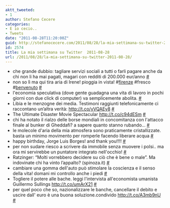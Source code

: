 ```yaml
---
aktt_tweeted:
- 1
author: Stefano Cecere
categories:
- E io cecio..
- Tweets
date: "2011-08-28T11:20:00Z"
guid: http://stefanocecere.com/2011/08/28/la-mia-settimana-su-twitter-2011-08-28/
id: 2574
title: La mia settimana su Twitter  2011-08-28
url: /2011/08/28/la-mia-settimana-su-twitter-2011-08-28/
---
```


<ul class="aktt_tweet_digest">
  <li>
    che grande dubbio: tagliare servizi sociali a tutti o farli pagare anche da chi non li ha mai pagati, magari con redditi di 200.000 eur/anno <a href="http://twitter.com/StefanoCecere/statuses/107747604510683136" class="aktt_tweet_time">#</a>
  </li>
  <li>
    non so lì ma qui tira aria di Irene! pioggia in vista! #<a href="http://search.twitter.com/search?q=%23firenze" class="aktt_hashtag">firenze</a> #fresco #<a href="http://search.twitter.com/search?q=%23benvenuto" class="aktt_hashtag">benvenuto</a> <a href="http://twitter.com/StefanoCecere/statuses/107373634309455872" class="aktt_tweet_time">#</a>
  </li>
  <li>
    l'economia speculativa (dove gente guadagna una vita di lavoro in pochi giorni con due click di computer) va semplicemente abolita. <a href="http://twitter.com/StefanoCecere/statuses/107369246392205313" class="aktt_tweet_time">#</a>
  </li>
  <li>
    Libia e le menzogne dei media. Testimoni raggiunti telefonicamente ci raccontano un’altra verità: <a href="http://t.co/yVQAEy8" rel="nofollow">http://t.co/yVQAEy8</a> <a href="http://twitter.com/StefanoCecere/statuses/107057077117136896" class="aktt_tweet_time">#</a>
  </li>
  <li>
    The Ultimate Disaster Movie Spectacular <a href="http://t.co/c94dESm" rel="nofollow">http://t.co/c94dESm</a> <a href="http://twitter.com/StefanoCecere/statuses/106776424203034624" class="aktt_tweet_time">#</a>
  </li>
  <li>
    chi ha notato il rialzo delle borse mondiali in concomitanza con l'attacco finale al bunker di Gheddafi? a sapere quanto stanno rubando&#8230; <a href="http://twitter.com/StefanoCecere/statuses/106377742815211520" class="aktt_tweet_time">#</a>
  </li>
  <li>
    le molecole d'aria della mia atmosfera sono praticamente cristallizzate. basta un minimo movimento per romperle facendo liberare acqua <a href="http://twitter.com/StefanoCecere/statuses/106369251853611008" class="aktt_tweet_time">#</a>
  </li>
  <li>
    happy birthday, Jorge Luis Borges! and thank you!!!! <a href="http://twitter.com/StefanoCecere/statuses/106367321177722880" class="aktt_tweet_time">#</a>
  </li>
  <li>
    per non sudare riesco a scrivere da immobile senza muovere i polsi.. ma ora mi servirebbe un puntatore integrato nell'occhio! <a href="http://twitter.com/StefanoCecere/statuses/106355003203141632" class="aktt_tweet_time">#</a>
  </li>
  <li>
    Ratzinger: “Molti vorrebbero decidere su ciò che è bene o male”. Ma indovinate chi ha vinto l’appalto? (spinoza.it) <a href="http://twitter.com/StefanoCecere/statuses/106145478881722368" class="aktt_tweet_time">#</a>
  </li>
  <li>
    cambiare una gomma dell'auto può stimolare la coscienza e il senso della vita! domani mi controllo anche i piedi <a href="http://twitter.com/StefanoCecere/statuses/106144166840500224" class="aktt_tweet_time">#</a>
  </li>
  <li>
    Togliere il potere alle bache. leggi l'intervista all'economista umanista Guillermo Sullings <a href="http://t.co/umArX21" rel="nofollow">http://t.co/umArX21</a> <a href="http://twitter.com/StefanoCecere/statuses/105953951521849344" class="aktt_tweet_time">#</a>
  </li>
  <li>
    per quel poco che so, nazionalizzare le banche, cancellare il debito e uscire dall' euro è una buona soluzione.condivido <a href="http://t.co/A3mb9nU" rel="nofollow">http://t.co/A3mb9nU</a> <a href="http://twitter.com/StefanoCecere/statuses/105952991810568192" class="aktt_tweet_time">#</a>
  </li>
</ul>